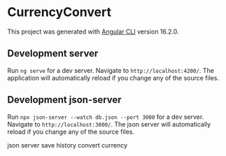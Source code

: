 # CurrencyConvert

This project was generated with [Angular CLI](https://github.com/angular/angular-cli) version 16.2.0.

## Development server

Run `ng serve` for a dev server. Navigate to `http://localhost:4200/`. The application will automatically reload if you change any of the source files.

## Development json-server

Run `npx json-server --watch db.json --port 3000` for a dev server. Navigate to `http://localhost:3000/`. The json server will automatically reload if you change any of the source files.

json server save history convert currency



